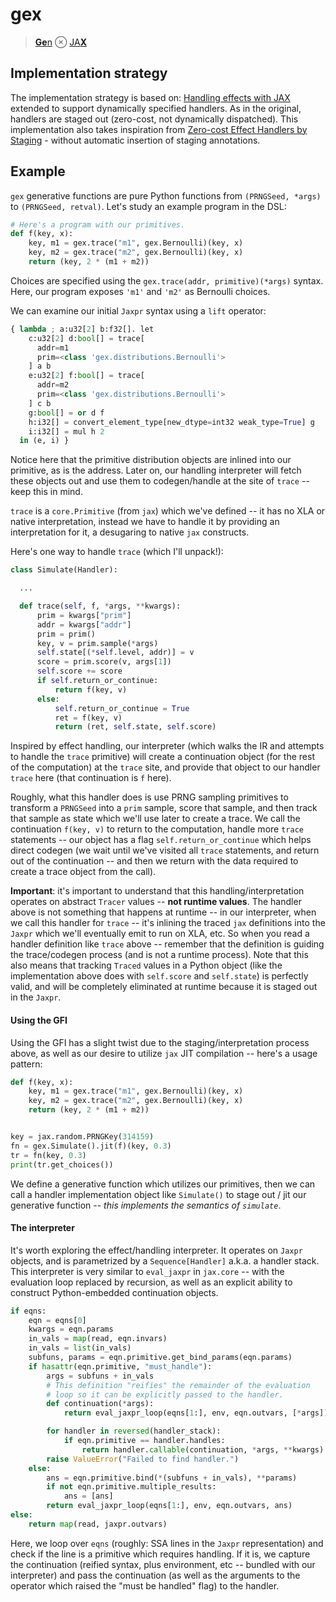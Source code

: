 # gex

> [**Ge**n](https://www.mct.dev/assets/mct-thesis.pdf) ⊗ [JA**X**](https://github.com/google/jax)

## Implementation strategy

The implementation strategy is based on: [Handling effects with JAX](https://colab.research.google.com/drive/1HGs59anVC2AOsmt7C4v8yD6v8gZSJGm6#scrollTo=OHUTBFIiHJu3) extended to support dynamically specified handlers. As in the original, handlers are staged out (zero-cost, not dynamically dispatched). This implementation also takes inspiration from [Zero-cost Effect Handlers by Staging](http://ps.informatik.uni-tuebingen.de/publications/schuster19zero.pdf) - without automatic insertion of staging annotations.

## Example

`gex` generative functions are pure Python functions from `(PRNGSeed, *args)` to `(PRNGSeed, retval)`. Let's study an example program in the DSL:

```python
# Here's a program with our primitives.
def f(key, x):
    key, m1 = gex.trace("m1", gex.Bernoulli)(key, x)
    key, m2 = gex.trace("m2", gex.Bernoulli)(key, x)
    return (key, 2 * (m1 + m2))
```

Choices are specified using the `gex.trace(addr, primitive)(*args)` syntax. Here, our program exposes `'m1'` and `'m2'` as Bernoulli choices.

We can examine our initial `Jaxpr` syntax using a `lift` operator:

```python
{ lambda ; a:u32[2] b:f32[]. let
    c:u32[2] d:bool[] = trace[
      addr=m1
      prim=<class 'gex.distributions.Bernoulli'>
    ] a b
    e:u32[2] f:bool[] = trace[
      addr=m2
      prim=<class 'gex.distributions.Bernoulli'>
    ] c b
    g:bool[] = or d f
    h:i32[] = convert_element_type[new_dtype=int32 weak_type=True] g
    i:i32[] = mul h 2
  in (e, i) }
```

Notice here that the primitive distribution objects are inlined into our primitive, as is the address. Later on, our handling interpreter will fetch these objects out and use them to codegen/handle at the site of `trace` -- keep this in mind.

`trace` is a `core.Primitive` (from `jax`) which we've defined -- it has no XLA or native interpretation, instead we have to handle it by providing an interpretation for it, a desugaring to native `jax` constructs.

Here's one way to handle `trace` (which I'll unpack!):

```python
class Simulate(Handler):

  ...

  def trace(self, f, *args, **kwargs):
      prim = kwargs["prim"]
      addr = kwargs["addr"]
      prim = prim()
      key, v = prim.sample(*args)
      self.state[(*self.level, addr)] = v
      score = prim.score(v, args[1])
      self.score += score
      if self.return_or_continue:
          return f(key, v)
      else:
          self.return_or_continue = True
          ret = f(key, v)
          return (ret, self.state, self.score)
```

Inspired by effect handling, our interpreter (which walks the IR and attempts to handle the `trace` primitive) will create a continuation object (for the rest of the computation) at the `trace` site, and provide that object to our handler `trace` here (that continuation is `f` here).

Roughly, what this handler does is use PRNG sampling primitives to transform a `PRNGSeed` into a `prim` sample, score that sample, and then track that sample as state which we'll use later to create a trace. We call the continuation `f(key, v)` to return to the computation, handle more `trace` statements -- our object has a flag `self.return_or_continue` which helps direct codegen (we wait until we've visited all `trace` statements, and return out of the continuation -- and then we return with the data required to create a trace object from the call).

**Important**: it's important to understand that this handling/interpretation operates on abstract `Tracer` values -- **not runtime values**. The handler above is not something that happens at runtime -- in our interpreter, when we call this handler for `trace` -- it's inlining the traced `jax` definitions into the `Jaxpr` which we'll eventually emit to run on XLA, etc. So when you read a handler definition like `trace` above -- remember that the definition is guiding the trace/codegen process (and is not a runtime process). Note that this also means that tracking `Traced` values in a Python object (like the implementation above does with `self.score` and `self.state`) is perfectly valid, and will be completely eliminated at runtime because it is staged out in the `Jaxpr`.

#### Using the GFI

Using the GFI has a slight twist due to the staging/interpretation process above, as well as our desire to utilize `jax` JIT compilation -- here's a usage pattern:

```python
def f(key, x):
    key, m1 = gex.trace("m1", gex.Bernoulli)(key, x)
    key, m2 = gex.trace("m2", gex.Bernoulli)(key, x)
    return (key, 2 * (m1 + m2))


key = jax.random.PRNGKey(314159)
fn = gex.Simulate().jit(f)(key, 0.3)
tr = fn(key, 0.3)
print(tr.get_choices())
```

We define a generative function which utilizes our primitives, then we can call a handler implementation object like `Simulate()` to stage out / jit our generative function -- _this implements the semantics of `simulate`_.

#### The interpreter

It's worth exploring the effect/handling interpreter. It operates on `Jaxpr` objects, and is parametrized by a `Sequence[Handler]` a.k.a. a handler stack. This interpreter is very similar to `eval_jaxpr` in `jax.core` -- with the evaluation loop replaced by recursion, as well as an explicit ability to construct Python-embedded continuation objects.

```python
if eqns:
    eqn = eqns[0]
    kwargs = eqn.params
    in_vals = map(read, eqn.invars)
    in_vals = list(in_vals)
    subfuns, params = eqn.primitive.get_bind_params(eqn.params)
    if hasattr(eqn.primitive, "must_handle"):
        args = subfuns + in_vals
        # This definition "reifies" the remainder of the evaluation
        # loop so it can be explicitly passed to the handler.
        def continuation(*args):
            return eval_jaxpr_loop(eqns[1:], env, eqn.outvars, [*args])

        for handler in reversed(handler_stack):
            if eqn.primitive == handler.handles:
                return handler.callable(continuation, *args, **kwargs)
        raise ValueError("Failed to find handler.")
    else:
        ans = eqn.primitive.bind(*(subfuns + in_vals), **params)
        if not eqn.primitive.multiple_results:
            ans = [ans]
        return eval_jaxpr_loop(eqns[1:], env, eqn.outvars, ans)
else:
    return map(read, jaxpr.outvars)
```

Here, we loop over `eqns` (roughly: SSA lines in the `Jaxpr` representation) and check if the line is a primitive which requires handling. If it is, we capture the continuation (reified syntax, plus environment, etc -- bundled with our interpreter) and pass the continuation (as well as the arguments to the operator which raised the "must be handled" flag) to the handler.
